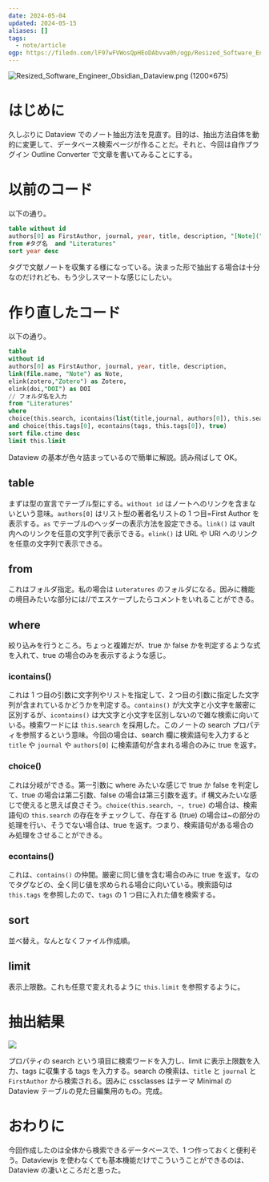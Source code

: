 ```yaml
---
date: 2024-05-04
updated: 2024-05-15
aliases: []
tags:
  - note/article
ogp: https://filedn.com/lF97wFVWosQpHEoDAbvva0h/ogp/Resized_Software_Engineer_Obsidian_Dataview.png
---
```


![Resized_Software_Engineer_Obsidian_Dataview.png (1200×675)](https://filedn.com/lF97wFVWosQpHEoDAbvva0h/ogp/Resized_Software_Engineer_Obsidian_Dataview.png)

# はじめに

久しぶりに Dataview でのノート抽出方法を見直す。目的は、抽出方法自体を動的に変更して、データベース検索ページが作ることだ。それと、今回は自作プラグイン Outline Converter で文章を書いてみることにする。

# 以前のコード

以下の通り。

```sql
table without id
authors[0] as FirstAuthor, journal, year, title, description, "[Note](" + file.name + ")" as Note, "[Zotero](" + zotero + ")" as Zotero, "[DOI](" + doi + ")" as DOI
from #タグ名  and "Literatures"
sort year desc
```

タグで文献ノートを収集する様になっている。決まった形で抽出する場合は十分なのだけれども、もう少しスマートな感じにしたい。

# 作り直したコード

以下の通り。

```sql
table
without id 
authors[0] as FirstAuthor, journal, year, title, description,
link(file.name, "Note") as Note,
elink(zotero,"Zotero") as Zotero,
elink(doi,"DOI") as DOI
// フォルダ名を入力
from "Literatures"
where
choice(this.search, icontains(list(title,journal, authors[0]), this.search), true)
and choice(this.tags[0], econtains(tags, this.tags[0]), true)
sort file.ctime desc
limit this.limit
```

Dataview の基本が色々詰まっているので簡単に解説。読み飛ばして OK。

## table

まずは型の宣言でテーブル型にする。`without id` はノートへのリンクを含まないという意味。`authors[0]` はリスト型の著者名リストの 1 つ目=First Author を表示する。`as` でテーブルのヘッダーの表示方法を設定できる。`link()` は vault 内へのリンクを任意の文字列で表示できる。`elink()` は URL や URI へのリンクを任意の文字列で表示できる。

## from

これはフォルダ指定。私の場合は `Luteratures` のフォルダになる。因みに機能の境目みたいな部分には//でエスケープしたらコメントをいれることができる。

## where

絞り込みを行うところ。ちょっと複雑だが、true か false かを判定するような式を入れて、true の場合のみを表示するような感じ。

### icontains()

これは 1 つ目の引数に文字列やリストを指定して、2 つ目の引数に指定した文字列が含まれているかどうかを判定する。`contains()` が大文字と小文字を厳密に区別するが、`icontains()` は大文字と小文字を区別しないので雑な検索に向いている。検索ワードには `this.search` を採用した。このノートの search プロパティを参照するという意味。今回の場合は、search 欄に検索語句を入力すると `title` や `journal` や `authors[0]` に検索語句が含まれる場合のみに true を返す。

### choice()

これは分岐ができる。第一引数に where みたいな感じで true か false を判定して、true の場合は第二引数、false の場合は第三引数を返す。if 構文みたいな感じで使えると思えば良さそう。`choice(this.search, ~, true)` の場合は、検索語句の `this.search` の存在をチェックして、存在する (true) の場合は~の部分の処理を行い、そうでない場合は、true を返す。つまり、検索語句がある場合のみ処理をさせることができる。

### econtains()

これは、`contains()` の仲間。厳密に同じ値を含む場合のみに true を返す。なのでタグなどの、全く同じ値を求められる場合に向いている。検索語句は `this.tags` を参照したので、`tags` の 1 つ目に入れた値を検索する。

## sort

並べ替え。なんとなくファイル作成順。

## limit

表示上限数。これも任意で変えれるように `this.limit` を参照するように。

# 抽出結果

![](https://filedn.com/lF97wFVWosQpHEoDAbvva0h/Publish/%E3%82%B9%E3%82%AF%E3%83%AA%E3%83%BC%E3%83%B3%E3%82%B7%E3%83%A7%E3%83%83%E3%83%88%202024-05-04%2020.49.03.png)

プロパティの search という項目に検索ワードを入力し、limit に表示上限数を入力、tags に収集する tags を入力する。search の検索は、`title` と `journal` と `FirstAuthor` から検索される。因みに cssclasses はテーマ Minimal の Dataview テーブルの見た目編集用のもの。完成。

# おわりに

今回作成したのは全体から検索できるデータベースで、1 つ作っておくと便利そう。Dataviewjs を使わなくても基本機能だけでこういうことができるのは、Dataview の凄いところだと思った。
